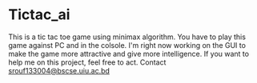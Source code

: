 # Tictac_ai
This is a tic tac toe game using minimax algorithm.
You have to play this game against PC and in the colsole.
I'm right now working on the GUI to make the game more attractive and give more intelligence.
If you want to help me on this project, feel free to act.
Contact srouf133004@bscse.uiu.ac.bd <if you feel any kind of confusion in the source code or want to help me improving my code.>
